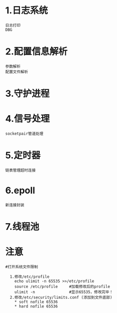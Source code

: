 
# 1.日志系统
```
日志打印
DBG
```	
# 2.配置信息解析
```
参数解析
配置文件解析
```	
# 3.守护进程

# 4.信号处理
```
socketpair管道处理
```
# 5.定时器
```
链表管理超时连接
```
# 6.epoll
```
新连接封装
```
# 7.线程池
	
# 注意	
```	
#打开系统文件限制	

  1.修改/etc/profile 
	echo ulimit -n 65535 >>/etc/profile     
	source /etc/profile    	#加载修改后的profile  
	ulimit -n     			#显示65535，修改完毕！ 
  2.修改/etc/security/limits.conf (添加到文件底部)
	* soft nofile 65536 
	* hard nofile 65536 
```
   
